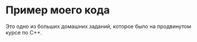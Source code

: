 # Пример моего кода

Это одно из больших домашних заданий, которое было на продвинутом курсе по C++.
